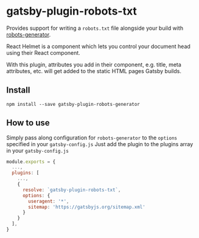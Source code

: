 # gatsby-plugin-robots-txt

Provides support for writing a `robots.txt` file alongside your build with
[robots-generator](https://www.npmjs.com/package/robots-generator).

React Helmet is a component which lets you control your document head using
their React component.

With this plugin, attributes you add in their component, e.g. title, meta
attributes, etc. will get added to the static HTML pages Gatsby builds.

## Install

`npm install --save gatsby-plugin-robots-generator`

## How to use

Simply pass along configuration for `robots-generator` to the `options`
specified in your `gatsby-config.js` Just add the plugin to the plugins array in
your `gatsby-config.js`

```javascript
module.exports = {
  ...,
  plugins: [
    ...,
    {
      resolve: `gatsby-plugin-robots-txt`,
      options: {
        useragent: '*',
        sitemap: 'https://gatsbyjs.org/sitemap.xml'
      }
    }
  ],
}
```
